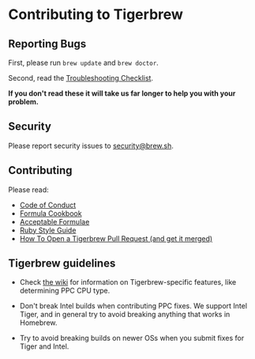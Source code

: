 # Contributing to Tigerbrew
## Reporting Bugs
First, please run `brew update` and `brew doctor`.

Second, read the [Troubleshooting Checklist](https://github.com/mistydemeo/tigerbrew/blob/master/share/doc/homebrew/Troubleshooting.md#troubleshooting).

**If you don't read these it will take us far longer to help you with your problem.**

## Security
Please report security issues to security@brew.sh.

## Contributing
Please read:

* [Code of Conduct](https://github.com/mistydemeo/tigerbrew/blob/master/CODEOFCONDUCT.md#code-of-conduct)
* [Formula Cookbook](https://github.com/mistydemeo/tigerbrew/blob/master/share/doc/homebrew/Formula-Cookbook.md)
* [Acceptable Formulae](https://github.com/mistydemeo/tigerbrew/blob/master/share/doc/homebrew/Acceptable-Formulae.md#acceptable-formulae)
* [Ruby Style Guide](https://github.com/styleguide/ruby)
* [How To Open a Tigerbrew Pull Request (and get it merged)](https://github.com/mistydemeo/tigerbrew/blob/master/share/doc/homebrew/How-To-Open-a-Homebrew-Pull-Request-(and-get-it-merged).md#how-to-open-a-tigerbrew-pull-request-and-get-it-merged)

Tigerbrew guidelines
--------------------

* Check [the wiki](https://github.com/mistydemeo/tigerbrew/wiki/Tigerbrew-features) for information on Tigerbrew-specific features, like determining PPC CPU type.

* Don't break Intel builds when contributing PPC fixes. We support Intel Tiger, and in general try to avoid breaking anything that works in Homebrew.

* Try to avoid breaking builds on newer OSs when you submit fixes for Tiger and Intel.
